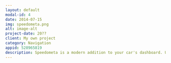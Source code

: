 ```yaml
---
layout: default
modal-id: 4
date: 2014-07-15
img: speedometa.png
alt: image-alt
project-date: 20??
client: My own project
category: Navigation
appid: 528965819
description: Speedometa is a modern addition to your car's dashboard. Use it to see your speed and heading with GPS accuracy. The map will show you the location of nearby speed cameras, so please check yourself before you wreck yourself.<br><br>Pioneer AppRadio and AppMode compatible.<br><br>Any questions, ideas or suggestions email <a href="mailto:support@speedometa.co">support@speedometa.co</a><br><br>Speed Camera data is made available under the Open Database License<br>© OpenStreetMap contributors<br><br>
---
```


